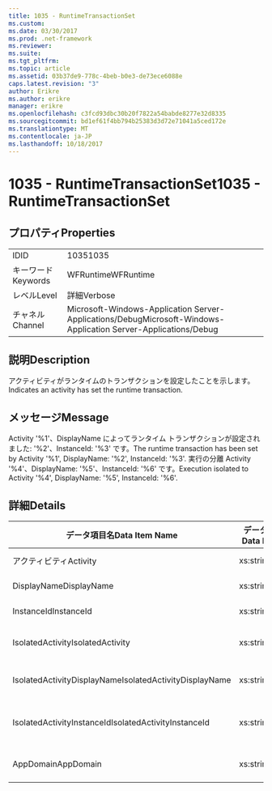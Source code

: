 ```yaml
---
title: 1035 - RuntimeTransactionSet
ms.custom: 
ms.date: 03/30/2017
ms.prod: .net-framework
ms.reviewer: 
ms.suite: 
ms.tgt_pltfrm: 
ms.topic: article
ms.assetid: 03b37de9-778c-4beb-b0e3-de73ece6088e
caps.latest.revision: "3"
author: Erikre
ms.author: erikre
manager: erikre
ms.openlocfilehash: c3fcd93dbc30b20f7822a54babde8277e32d8335
ms.sourcegitcommit: bd1ef61f4bb794b25383d3d72e71041a5ced172e
ms.translationtype: MT
ms.contentlocale: ja-JP
ms.lasthandoff: 10/18/2017
---
```

# <a name="1035---runtimetransactionset"></a><span data-ttu-id="34744-102">1035 - RuntimeTransactionSet</span><span class="sxs-lookup"><span data-stu-id="34744-102">1035 - RuntimeTransactionSet</span></span>
## <a name="properties"></a><span data-ttu-id="34744-103">プロパティ</span><span class="sxs-lookup"><span data-stu-id="34744-103">Properties</span></span>  
  
|||  
|-|-|  
|<span data-ttu-id="34744-104">ID</span><span class="sxs-lookup"><span data-stu-id="34744-104">ID</span></span>|<span data-ttu-id="34744-105">1035</span><span class="sxs-lookup"><span data-stu-id="34744-105">1035</span></span>|  
|<span data-ttu-id="34744-106">キーワード</span><span class="sxs-lookup"><span data-stu-id="34744-106">Keywords</span></span>|<span data-ttu-id="34744-107">WFRuntime</span><span class="sxs-lookup"><span data-stu-id="34744-107">WFRuntime</span></span>|  
|<span data-ttu-id="34744-108">レベル</span><span class="sxs-lookup"><span data-stu-id="34744-108">Level</span></span>|<span data-ttu-id="34744-109">詳細</span><span class="sxs-lookup"><span data-stu-id="34744-109">Verbose</span></span>|  
|<span data-ttu-id="34744-110">チャネル</span><span class="sxs-lookup"><span data-stu-id="34744-110">Channel</span></span>|<span data-ttu-id="34744-111">Microsoft-Windows-Application Server-Applications/Debug</span><span class="sxs-lookup"><span data-stu-id="34744-111">Microsoft-Windows-Application Server-Applications/Debug</span></span>|  
  
## <a name="description"></a><span data-ttu-id="34744-112">説明</span><span class="sxs-lookup"><span data-stu-id="34744-112">Description</span></span>  
 <span data-ttu-id="34744-113">アクティビティがランタイムのトランザクションを設定したことを示します。</span><span class="sxs-lookup"><span data-stu-id="34744-113">Indicates an activity has set the runtime transaction.</span></span>  
  
## <a name="message"></a><span data-ttu-id="34744-114">メッセージ</span><span class="sxs-lookup"><span data-stu-id="34744-114">Message</span></span>  
 <span data-ttu-id="34744-115">Activity '%1'、DisplayName によってランタイム トランザクションが設定されました: '%2'、InstanceId: '%3' です。</span><span class="sxs-lookup"><span data-stu-id="34744-115">The runtime transaction has been set by Activity '%1', DisplayName: '%2', InstanceId: '%3'.</span></span>  <span data-ttu-id="34744-116">実行の分離 Activity '%4'、DisplayName: '%5'、InstanceId: '%6' です。</span><span class="sxs-lookup"><span data-stu-id="34744-116">Execution isolated to Activity '%4', DisplayName: '%5', InstanceId: '%6'.</span></span>  
  
## <a name="details"></a><span data-ttu-id="34744-117">詳細</span><span class="sxs-lookup"><span data-stu-id="34744-117">Details</span></span>  
  
|<span data-ttu-id="34744-118">データ項目名</span><span class="sxs-lookup"><span data-stu-id="34744-118">Data Item Name</span></span>|<span data-ttu-id="34744-119">データ項目の型</span><span class="sxs-lookup"><span data-stu-id="34744-119">Data Item Type</span></span>|<span data-ttu-id="34744-120">説明</span><span class="sxs-lookup"><span data-stu-id="34744-120">Description</span></span>|  
|--------------------|--------------------|-----------------|  
|<span data-ttu-id="34744-121">アクティビティ</span><span class="sxs-lookup"><span data-stu-id="34744-121">Activity</span></span>|<span data-ttu-id="34744-122">xs:string</span><span class="sxs-lookup"><span data-stu-id="34744-122">xs:string</span></span>|<span data-ttu-id="34744-123">アクティビティの型名。</span><span class="sxs-lookup"><span data-stu-id="34744-123">The type name of the activity.</span></span>|  
|<span data-ttu-id="34744-124">DisplayName</span><span class="sxs-lookup"><span data-stu-id="34744-124">DisplayName</span></span>|<span data-ttu-id="34744-125">xs:string</span><span class="sxs-lookup"><span data-stu-id="34744-125">xs:string</span></span>|<span data-ttu-id="34744-126">アクティビティの表示名。</span><span class="sxs-lookup"><span data-stu-id="34744-126">The display name of the activity.</span></span>|  
|<span data-ttu-id="34744-127">InstanceId</span><span class="sxs-lookup"><span data-stu-id="34744-127">InstanceId</span></span>|<span data-ttu-id="34744-128">xs:string</span><span class="sxs-lookup"><span data-stu-id="34744-128">xs:string</span></span>|<span data-ttu-id="34744-129">アクティビティのインスタンス ID。</span><span class="sxs-lookup"><span data-stu-id="34744-129">The instance id of the activity.</span></span>|  
|<span data-ttu-id="34744-130">IsolatedActivity</span><span class="sxs-lookup"><span data-stu-id="34744-130">IsolatedActivity</span></span>|<span data-ttu-id="34744-131">xs:string</span><span class="sxs-lookup"><span data-stu-id="34744-131">xs:string</span></span>|<span data-ttu-id="34744-132">トランザクションが分離されるアクティビティの型の名前。</span><span class="sxs-lookup"><span data-stu-id="34744-132">The type name of the activity that the transaction is isolated to.</span></span>|  
|<span data-ttu-id="34744-133">IsolatedActivityDisplayName</span><span class="sxs-lookup"><span data-stu-id="34744-133">IsolatedActivityDisplayName</span></span>|<span data-ttu-id="34744-134">xs:string</span><span class="sxs-lookup"><span data-stu-id="34744-134">xs:string</span></span>|<span data-ttu-id="34744-135">トランザクションが分離されるアクティビティの表示名。</span><span class="sxs-lookup"><span data-stu-id="34744-135">The display name of the activity that the transaction is isolated to.</span></span>|  
|<span data-ttu-id="34744-136">IsolatedActivityInstanceId</span><span class="sxs-lookup"><span data-stu-id="34744-136">IsolatedActivityInstanceId</span></span>|<span data-ttu-id="34744-137">xs:string</span><span class="sxs-lookup"><span data-stu-id="34744-137">xs:string</span></span>|<span data-ttu-id="34744-138">トランザクションが分離されるアクティビティのインスタンスの ID。</span><span class="sxs-lookup"><span data-stu-id="34744-138">The instance id of the activity that the transaction is isolated to.</span></span>|  
|<span data-ttu-id="34744-139">AppDomain</span><span class="sxs-lookup"><span data-stu-id="34744-139">AppDomain</span></span>|<span data-ttu-id="34744-140">xs:string</span><span class="sxs-lookup"><span data-stu-id="34744-140">xs:string</span></span>|<span data-ttu-id="34744-141">AppDomain.CurrentDomain.FriendlyName で返される文字列。</span><span class="sxs-lookup"><span data-stu-id="34744-141">The string returned by AppDomain.CurrentDomain.FriendlyName.</span></span>|
